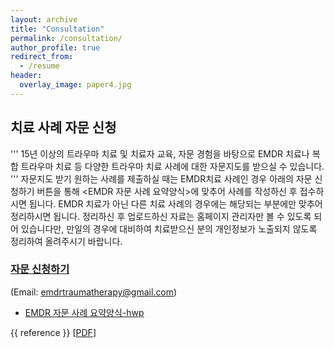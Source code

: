 ```yaml
---
layout: archive
title: "Consultation"
permalink: /consultation/
author_profile: true
redirect_from:
  - /resume
header:
  overlay_image: paper4.jpg
---
```


## 치료 사례 자문 신청
'''
15년 이상의 트라우마 치료 및 치료자 교육, 자문 경험을 바탕으로 EMDR 치료나 복합 트라우마 치료 등 다양한 트라우마 치료 사례에 대한 자문지도를 받으실 수 있습니다. 
'''
자문지도 받기 원하는 사례를 제출하실 때는 EMDR치료 사례인 경우 아래의 자문 신청하기 버튼을 통해 <EMDR 자문 사례 요약양식>에 맞추어 사례를 작성하신 후 접수하시면 됩니다. EMDR 치료가 아닌 다른 치료 사례의 경우에는 해당되는 부분에만 맞추어 정리하시면 됩니다. 정리하신 후 업로드하신 자료는 홈페이지 관리자만 볼 수 있도록 되어 있습니다만, 만일의 경우에 대비하여 치료받으신 분의 개인정보가 노출되지 않도록 정리하여 올려주시기 바랍니다. 

### [자문 신청하기](https://forms.gle/MGPPTiH5Kz6y9NKJ8)
(Email: [emdrtraumatherapy@gmail.com](emdrtraumatherapy@gmail.com))

* [EMDR 자문 사례 요약양식-hwp](http://alextaehwan.github.io/namhee.github.io/files/trauma.pdf)

{{ reference }} [<a href="http://alextaehwan.github.io/namhee.github.io/files/EMDR.zip">PDF</a>]
